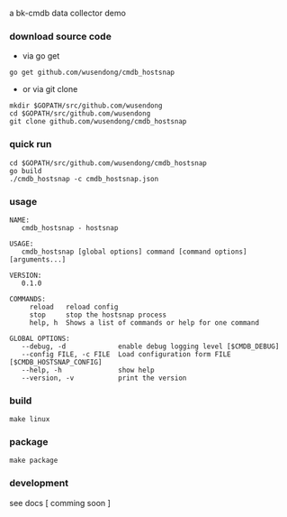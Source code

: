 a bk-cmdb data collector demo

### download source code

- via go get
```
go get github.com/wusendong/cmdb_hostsnap
```

- or via git clone
```
mkdir $GOPATH/src/github.com/wusendong
cd $GOPATH/src/github.com/wusendong
git clone github.com/wusendong/cmdb_hostsnap
```

### quick run 
```
cd $GOPATH/src/github.com/wusendong/cmdb_hostsnap
go build
./cmdb_hostsnap -c cmdb_hostsnap.json
```

### usage
```
NAME:
   cmdb_hostsnap - hostsnap

USAGE:
   cmdb_hostsnap [global options] command [command options] [arguments...]

VERSION:
   0.1.0

COMMANDS:
     reload   reload config
     stop     stop the hostsnap process
     help, h  Shows a list of commands or help for one command

GLOBAL OPTIONS:
   --debug, -d             enable debug logging level [$CMDB_DEBUG]
   --config FILE, -c FILE  Load configuration form FILE [$CMDB_HOSTSNAP_CONFIG]
   --help, -h              show help
   --version, -v           print the version
```

### build
```
make linux
```

### package

```
make package
```

### development

see docs [ comming soon ]
